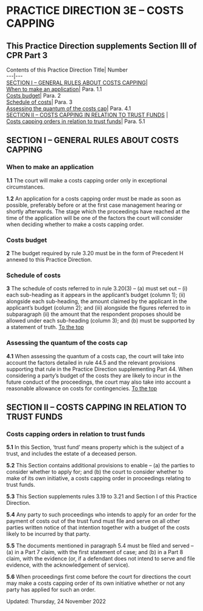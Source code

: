 # PRACTICE DIRECTION 3E – COSTS CAPPING
## This Practice Direction supplements Section III of CPR Part 3
Contents of this Practice Direction 
Title| Number  
---|---  
[SECTION I – GENERAL RULES ABOUT COSTS CAPPING](https://www.justice.gov.uk/courts/procedure-rules/civil/rules/part03/practice-direction-3f-costs-capping#I)|   
[When to make an application](https://www.justice.gov.uk/courts/procedure-rules/civil/rules/part03/practice-direction-3f-costs-capping#1.1)| Para. 1.1  
[Costs budget](https://www.justice.gov.uk/courts/procedure-rules/civil/rules/part03/practice-direction-3f-costs-capping#2)| Para. 2  
[Schedule of costs](https://www.justice.gov.uk/courts/procedure-rules/civil/rules/part03/practice-direction-3f-costs-capping#3)| Para. 3  
[Assessing the quantum of the costs cap](https://www.justice.gov.uk/courts/procedure-rules/civil/rules/part03/practice-direction-3f-costs-capping#4.1)| Para. 4.1  
[SECTION II – COSTS CAPPING IN RELATION TO TRUST FUNDS](https://www.justice.gov.uk/courts/procedure-rules/civil/rules/part03/practice-direction-3f-costs-capping#II) |   
[Costs capping orders in relation to trust funds](https://www.justice.gov.uk/courts/procedure-rules/civil/rules/part03/practice-direction-3f-costs-capping#5.1)| Para. 5.1  
## SECTION I – GENERAL RULES ABOUT COSTS CAPPING
### When to make an application

**1.1** The court will make a costs capping order only in exceptional circumstances.

**1.2** An application for a costs capping order must be made as soon as possible, preferably before or at the first case management hearing or shortly afterwards. The stage which the proceedings have reached at the time of the application will be one of the factors the court will consider when deciding whether to make a costs capping order.
### Costs budget

**2** The budget required by rule 3.20 must be in the form of Precedent H annexed to this Practice Direction.
### Schedule of costs

**3** The schedule of costs referred to in rule 3.20(3) – (a) must set out – (i) each sub-heading as it appears in the applicant’s budget (column 1); (ii) alongside each sub-heading, the amount claimed by the applicant in the applicant’s budget (column 2); and (iii) alongside the figures referred to in subparagraph (ii) the amount that the respondent proposes should be allowed under each sub-heading (column 3); and (b) must be supported by a statement of truth.
[To the top](https://www.justice.gov.uk/courts/procedure-rules/civil/rules/part03/practice-direction-3f-costs-capping#top)
### Assessing the quantum of the costs cap

**4.1** When assessing the quantum of a costs cap, the court will take into account the factors detailed in rule 44.5 and the relevant provisions supporting that rule in the Practice Direction supplementing Part 44. When considering a party’s budget of the costs they are likely to incur in the future conduct of the proceedings, the court may also take into account a reasonable allowance on costs for contingencies.
[To the top](https://www.justice.gov.uk/courts/procedure-rules/civil/rules/part03/practice-direction-3f-costs-capping#top)
## SECTION II – COSTS CAPPING IN RELATION TO TRUST FUNDS
### Costs capping orders in relation to trust funds

**5.1** In this Section, ‘trust fund’ means property which is the subject of a trust, and includes the estate of a deceased person.

**5.2** This Section contains additional provisions to enable – (a) the parties to consider whether to apply for; and (b) the court to consider whether to make of its own initiative, a costs capping order in proceedings relating to trust funds.

**5.3** This Section supplements rules 3.19 to 3.21 and Section I of this Practice Direction.

**5.4** Any party to such proceedings who intends to apply for an order for the payment of costs out of the trust fund must file and serve on all other parties written notice of that intention together with a budget of the costs likely to be incurred by that party.

**5.5** The documents mentioned in paragraph 5.4 must be filed and served – (a) in a Part 7 claim, with the first statement of case; and (b) in a Part 8 claim, with the evidence (or, if a defendant does not intend to serve and file evidence, with the acknowledgement of service).

**5.6** When proceedings first come before the court for directions the court may make a costs capping order of its own initiative whether or not any party has applied for such an order.

Updated: Thursday, 24 November 2022



